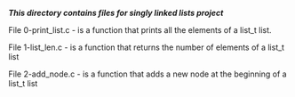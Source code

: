 ***This directory contains files for singly linked lists project***

File 0-print_list.c - is a function that prints all the elements of a list_t list.<br>

File 1-list_len.c - is a function that returns the number of elements of a list_t list <br>

File 2-add_node.c - is a function that adds a new node at the beginning of a list_t list <br>